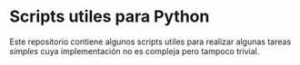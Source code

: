 # Scripts utiles para Python

Este repositorio contiene algunos scripts utiles para realizar algunas tareas *simples* cuya implementación no es compleja pero tampoco trivial. 

